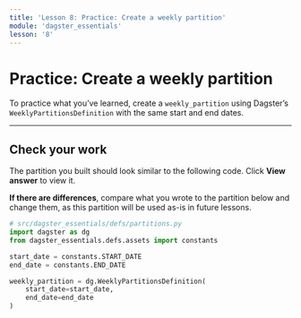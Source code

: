 ```yaml
---
title: 'Lesson 8: Practice: Create a weekly partition'
module: 'dagster_essentials'
lesson: '8'
---
```


# Practice: Create a weekly partition

To practice what you’ve learned, create a `weekly_partition` using Dagster’s `WeeklyPartitionsDefinition` with the same start and end dates.

---

## Check your work

The partition you built should look similar to the following code. Click **View answer** to view it.

**If there are differences**, compare what you wrote to the partition below and change them, as this partition will be used as-is in future lessons.

```python {% obfuscated="true" %}
# src/dagster_essentials/defs/partitions.py
import dagster as dg
from dagster_essentials.defs.assets import constants

start_date = constants.START_DATE
end_date = constants.END_DATE

weekly_partition = dg.WeeklyPartitionsDefinition(
    start_date=start_date,
    end_date=end_date
)
```
